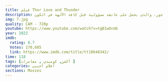```yaml
---
title: فيلم Thor Love and Thunder
description: يجتمع ثور من جديد مع جين فوستر وفالكري، وتصبح حياة الثلاثي في خطر تزامنًا مع ظهور جور، والذي يحمل على عاتقه مسؤولية قتل كافة الآلهة في الكون.
img: 7.jpg
quality: CAM - 720p
youtube: https://www.youtube.com/watch?v=tgB1wUcmb
year: 2022
imdb:
  rating: 6.7
  Votes: 170,685
  link: https://www.imdb.com/title/tt10648342/
time: 118
tags: [أكشن, كوميدي , مغامرات ]
categories: أفلام أجنبى
sections: Movies
---
```

